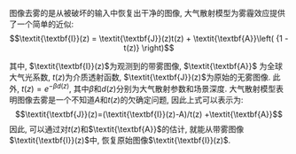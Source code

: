 图像去雾的是从被破坏的输入中恢复出干净的图像, 大气散射模型为雾霾效应提供了一个简单的近似:
$$\textit{\textbf{I}}(z) = \textit{\textbf{J}}(z)t(z) + \textit{\textbf{A}}\left( {1 - t(z)} \right)$$

其中, $\textit{\textbf{I}}(z)$为观测到的带雾图像, $\textit{\textbf{A}}$ 为全球大气光系数, $t(z)$为介质透射函数, $\textit{\textbf{J}}(z)$为原始的无雾图像. 此外, $t(z)=e^{-βd(z)}$, 其中$β$和$d(z)$分别为大气散射参数和场景深度. 大气散射模型表明图像去雾是一个不知道$A$和$t(z)$的欠确定问题, 因此上式可以表示为:
$$\textit{\textbf{J}}(z)=(\textit{\textbf{I}}(z)-A)/t(z) +\textit{\textbf{A}}$$ 
因此, 可以通过对$t(z)$和$\textit{\textbf{A}}$的估计, 就能从带雾图像$\textit{\textbf{I}}(z)$中, 恢复原始图像$\textit{\textbf{I}}(z)$.
